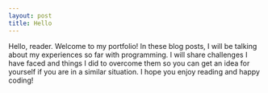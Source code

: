 ```yaml
---
layout: post
title: Hello
---
```


Hello, reader. Welcome to my portfolio! In these blog posts, I will be talking about my experiences so far with programming. I will share challenges I have faced and things I did to overcome them so you can get an idea for yourself if you are in a similar situation. I hope you enjoy reading and happy coding!